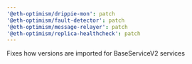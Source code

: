 ```yaml
---
'@eth-optimism/drippie-mon': patch
'@eth-optimism/fault-detector': patch
'@eth-optimism/message-relayer': patch
'@eth-optimism/replica-healthcheck': patch
---
```


Fixes how versions are imported for BaseServiceV2 services
